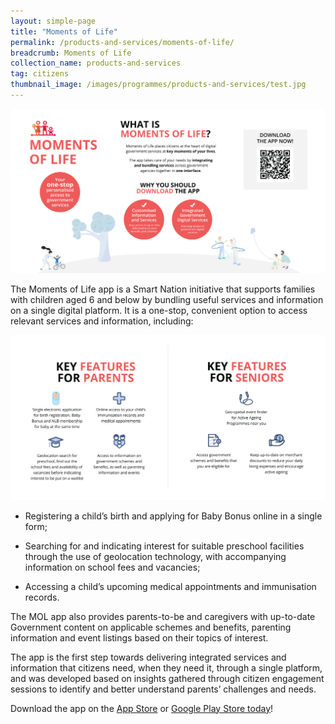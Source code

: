 ```yaml
---
layout: simple-page
title: "Moments of Life"
permalink: /products-and-services/moments-of-life/
breadcrumb: Moments of Life
collection_name: products-and-services
tag: citizens
thumbnail_image: /images/programmes/products-and-services/test.jpg  
---
```


![Moments of Life Unique selling proposition](/images/programmes/products-and-services/MOL-Landing-Page_Main.png)

The Moments of Life app is a Smart Nation initiative that supports families with children aged 6 and below by bundling useful services and information on a single digital platform. It is a one-stop, convenient option to access relevant services and information, including:

![Moments of Life Product Features](/images/programmes/products-and-services/MOL-Landing-Page_1.png)

* Registering a child’s birth and applying for Baby Bonus online in a single form;

* Searching for and indicating interest for suitable preschool facilities through the use of geolocation technology, with accompanying information on school fees and vacancies;

* Accessing a child’s upcoming medical appointments and immunisation records.

The MOL app also provides parents-to-be and caregivers with up-to-date Government content on applicable schemes and benefits, parenting information and event listings based on their topics of interest.

The app is the first step towards delivering integrated services and information that citizens need, when they need it, through a single platform, and was developed based on insights gathered through citizen engagement sessions to identify and better understand parents’ challenges and needs.

Download the app on the [App Store](https://itunes.apple.com/us/app/mol-families/id1383218758?ls=1&mt-8) or [Google Play Store today](https://play.google.com/store/apps/details?id=sg.gov.app.mol)!
